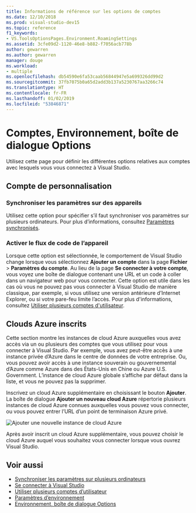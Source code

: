 ```yaml
---
title: Informations de référence sur les options de comptes
ms.date: 12/10/2018
ms.prod: visual-studio-dev15
ms.topic: reference
f1_keywords:
- VS.ToolsOptionsPages.Environment.RoamingSettings
ms.assetid: 3cfe09d2-1120-46e8-b882-f7056acb778b
author: gewarren
ms.author: gewarren
manager: douge
ms.workload:
- multiple
ms.openlocfilehash: db54590e6fa53caab56844947e5a699326dd99d2
ms.sourcegitcommit: 37fb7075b0a65d2add3b137a5230767aa3266c74
ms.translationtype: HT
ms.contentlocale: fr-FR
ms.lasthandoff: 01/02/2019
ms.locfileid: "53846871"
---
```

# <a name="accounts-environment-options-dialog-box"></a>Comptes, Environnement, boîte de dialogue Options

Utilisez cette page pour définir les différentes options relatives aux comptes avec lesquels vous vous connectez à Visual Studio.

## <a name="personalization-account"></a>Compte de personnalisation

### <a name="synchronize-settings-across-devices"></a>Synchroniser les paramètres sur des appareils

Utilisez cette option pour spécifier s’il faut synchroniser vos paramètres sur plusieurs ordinateurs. Pour plus d’informations, consultez [Paramètres synchronisés](../../ide/synchronized-settings-in-visual-studio.md).

### <a name="enable-device-code-flow"></a>Activer le flux de code de l’appareil

Lorsque cette option est sélectionnée, le comportement de Visual Studio change lorsque vous sélectionnez **Ajouter un compte** dans la page **Fichier** > **Paramètres du compte**. Au lieu de la page **Se connecter à votre compte**, vous voyez une boîte de dialogue contenant une URL et un code à coller dans un navigateur web pour vous connecter. Cette option est utile dans les cas où vous ne pouvez pas vous connecter à Visual Studio de manière classique, par exemple, si vous utilisez une version antérieure d’Internet Explorer, ou si votre pare-feu limite l’accès. Pour plus d'informations, consultez [Utiliser plusieurs comptes d'utilisateur](../work-with-multiple-user-accounts.md#add-an-account-using-device-code-flow).

## <a name="registered-azure-clouds"></a>Clouds Azure inscrits

Cette section montre les instances de cloud Azure auxquelles vous avez accès via un ou plusieurs des comptes que vous utilisez pour vous connecter à Visual Studio. Par exemple, vous avez peut-être accès à une instance privée d’Azure dans le centre de données de votre entreprise. Ou, vous pouvez avoir accès à une instance souverain ou gouvernemental d’Azure comme Azure dans des États-Unis en Chine ou Azure U.S. Government. L’instance de cloud Azure globale s’affiche par défaut dans la liste, et vous ne pouvez pas la supprimer.

Inscrivez un cloud Azure supplémentaire en choisissant le bouton **Ajouter**. La boîte de dialogue **Ajouter un nouveau cloud Azure** répertorie plusieurs instances de cloud Azure connues auxquelles vous pouvez vous connecter, ou vous pouvez entrer l’URL d’un point de terminaison Azure privé.

![Ajouter une nouvelle instance de cloud Azure](media/add-new-azure-cloud.png)

Après avoir inscrit un cloud Azure supplémentaire, vous pouvez choisir le cloud Azure auquel vous souhaitez vous connecter lorsque vous ouvrez Visual Studio.

## <a name="see-also"></a>Voir aussi

- [Synchroniser les paramètres sur plusieurs ordinateurs](../synchronized-settings-in-visual-studio.md)
- [Se connecter à Visual Studio](../signing-in-to-visual-studio.md)
- [Utiliser plusieurs comptes d’utilisateur](../work-with-multiple-user-accounts.md)
- [Paramètres d’environnement](../environment-settings.md)
- [Environnement, boîte de dialogue Options](../../ide/reference/environment-options-dialog-box.md)
